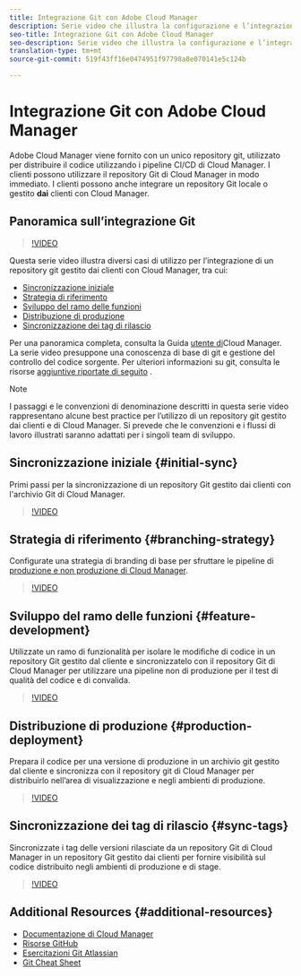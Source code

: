 ```yaml
---
title: Integrazione Git con Adobe Cloud Manager
description: Serie video che illustra la configurazione e l’integrazione di un repository git gestito dal cliente (locale) con Adobe Cloud Manager.
seo-title: Integrazione Git con Adobe Cloud Manager
seo-description: Serie video che illustra la configurazione e l’integrazione di un repository git gestito dal cliente (locale) con Adobe Cloud Manager.
translation-type: tm+mt
source-git-commit: 519f43ff16e0474951f97798a8e070141e5c124b

---
```



# Integrazione Git con Adobe Cloud Manager

Adobe Cloud Manager viene fornito con un unico repository git, utilizzato per distribuire il codice utilizzando i pipeline CI/CD di Cloud Manager. I clienti possono utilizzare il repository Git di Cloud Manager in modo immediato. I clienti possono anche integrare un repository Git locale o gestito **dai** clienti con Cloud Manager.

## Panoramica sull’integrazione Git

>[!VIDEO](https://video.tv.adobe.com/v/28710/?captions=ita)

Questa serie video illustra diversi casi di utilizzo per l’integrazione di un repository git gestito dai clienti con Cloud Manager, tra cui:

* [Sincronizzazione iniziale](#initial-sync)
* [Strategia di riferimento](#branching-strategy)
* [Sviluppo del ramo delle funzioni](#feature-development)
* [Distribuzione di produzione](#production-deployment)
* [Sincronizzazione dei tag di rilascio](#sync-tags)

Per una panoramica completa, consulta la Guida [utente di](https://docs.adobe.com/content/help/en/experience-manager-cloud-manager/using/introduction-to-cloud-manager.html)Cloud Manager. La serie video presuppone una conoscenza di base di git e gestione del controllo del codice sorgente. Per ulteriori informazioni su git, consulta le risorse [aggiuntive riportate di seguito](#additional-resources) .

>[!NOTE]
>
> I passaggi e le convenzioni di denominazione descritti in questa serie video rappresentano alcune best practice per l’utilizzo di un repository git gestito dai clienti e di Cloud Manager. Si prevede che le convenzioni e i flussi di lavoro illustrati saranno adattati per i singoli team di sviluppo.

## Sincronizzazione iniziale {#initial-sync}

Primi passi per la sincronizzazione di un repository Git gestito dai clienti con l'archivio Git di Cloud Manager.

>[!VIDEO](https://video.tv.adobe.com/v/28711/?quality=12&captions=ita)

## Strategia di riferimento {#branching-strategy}

Configurate una strategia di branding di base per sfruttare le pipeline di [produzione e non produzione di Cloud Manager](https://docs.adobe.com/content/help/en/experience-manager-cloud-manager/using/how-to-use/configuring-pipeline.html).

>[!VIDEO](https://video.tv.adobe.com/v/28712/?quality=12&captions=ita)

## Sviluppo del ramo delle funzioni {#feature-development}

Utilizzate un ramo di funzionalità per isolare le modifiche di codice in un repository Git gestito dal cliente e sincronizzatelo con il repository Git di Cloud Manager per utilizzare una pipeline non di produzione per il test di qualità del codice e di convalida.

>[!VIDEO](https://video.tv.adobe.com/v/28723/?quality=12&captions=ita)

## Distribuzione di produzione {#production-deployment}

Prepara il codice per una versione di produzione in un archivio git gestito dal cliente e sincronizza con il repository git di Cloud Manager per distribuirlo nell’area di visualizzazione e negli ambienti di produzione.

>[!VIDEO](https://video.tv.adobe.com/v/28724/?quality=12&captions=ita)

## Sincronizzazione dei tag di rilascio {#sync-tags}

Sincronizzate i tag delle versioni rilasciate da un repository Git di Cloud Manager in un repository Git gestito dai clienti per fornire visibilità sul codice distribuito negli ambienti di produzione e di stage.

>[!VIDEO](https://video.tv.adobe.com/v/28725/?quality=12&captions=ita)

## Additional Resources {#additional-resources}

* [Documentazione di Cloud Manager](https://docs.adobe.com/content/help/en/experience-manager-cloud-manager/using/introduction-to-cloud-manager.html)
* [Risorse GitHub](https://try.github.io)
* [Esercitazioni Git Atlassian](https://www.atlassian.com/git/tutorials/what-is-version-control)
* [Git Cheat Sheet](https://education.github.com/git-cheat-sheet-education.pdf)